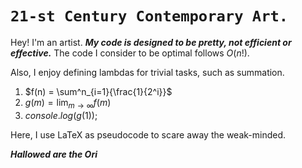 # `21-st Century Contemporary Art.`

Hey! I'm an artist. ***My code is designed to be pretty, not efficient or effective.*** The code I consider to be optimal follows $O(n!)$.

Also, I enjoy defining lambdas for trivial tasks, such as summation.

1. $f(n) = \sum^n_{i=1}{\frac{1}{2^i}}$
2. $g(m) = \lim_{m\to\infty}{f(m)}$
3. $console.log(g(1));$

Here, I use LaTeX as pseudocode to scare away the weak-minded.

***Hallowed are the Ori***
